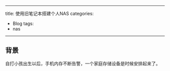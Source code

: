 
---
title: 使用旧笔记本搭建个人NAS
categories:
  - Blog
tags:
  - nas
---

## 背景

自打小孩出生以后，手机内存不断告警，一个家庭存储设备是时候安排起来了。


